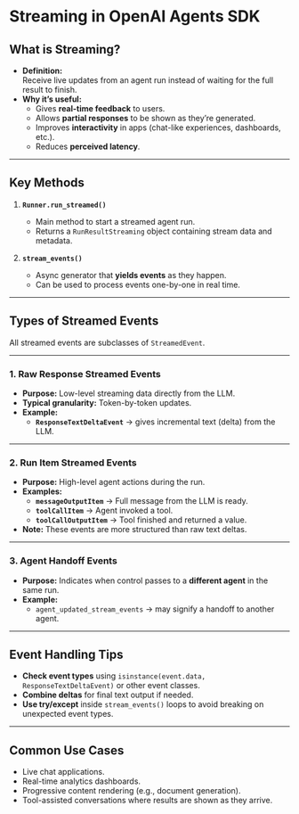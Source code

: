 # Streaming in OpenAI Agents SDK




## What is Streaming?
- **Definition:**  
  Receive live updates from an agent run instead of waiting for the full result to finish.  
- **Why it’s useful:**
  - Gives **real-time feedback** to users.
  - Allows **partial responses** to be shown as they’re generated.
  - Improves **interactivity** in apps (chat-like experiences, dashboards, etc.).
  - Reduces **perceived latency**.

---

## Key Methods

1. **`Runner.run_streamed()`**
   - Main method to start a streamed agent run.
   - Returns a `RunResultStreaming` object containing stream data and metadata.

2. **`stream_events()`**
   - Async generator that **yields events** as they happen.
   - Can be used to process events one-by-one in real time.



---

## Types of Streamed Events

All streamed events are subclasses of `StreamedEvent`.

---

### 1. Raw Response Streamed Events
- **Purpose:** Low-level streaming data directly from the LLM.
- **Typical granularity:** Token-by-token updates.
- **Example:**
  - **`ResponseTextDeltaEvent`** → gives incremental text (delta) from the LLM.

---

### 2. Run Item Streamed Events
- **Purpose:** High-level agent actions during the run.
- **Examples:**
  - **`messageOutputItem`** → Full message from the LLM is ready.
  - **`toolCallItem`** → Agent invoked a tool.
  - **`toolCallOutputItem`** → Tool finished and returned a value.
- **Note:** These events are more structured than raw text deltas.

---

### 3. Agent Handoff Events
- **Purpose:** Indicates when control passes to a **different agent** in the same run.
- **Example:**  
  - `agent_updated_stream_events` → may signify a handoff to another agent.

---

## Event Handling Tips
- **Check event types** using `isinstance(event.data, ResponseTextDeltaEvent)` or other event classes.
- **Combine deltas** for final text output if needed.
- **Use try/except** inside `stream_events()` loops to avoid breaking on unexpected event types.

---

## Common Use Cases
- Live chat applications.
- Real-time analytics dashboards.
- Progressive content rendering (e.g., document generation).
- Tool-assisted conversations where results are shown as they arrive.
